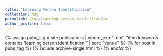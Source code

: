 ```yaml
---
title: "Learning Person Identification"
collection: tag
permalink: /tag/learning-person-identification
author_profile: false
---
```

{% assign pubs_tag = site.publications | where_exp:"item", "item.keywords contains 'learning person identification'" | sort: "venue" %}
{% for post in pubs_tag %}
  {% include archive-single.html %}
{% endfor %}
